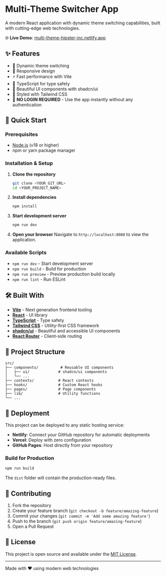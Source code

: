 # Multi-Theme Switcher App

A modern React application with dynamic theme switching capabilities, built with cutting-edge web technologies.

🌐 **Live Demo**: [multi-theme-hipster-inc.netlify.app](https://multi-theme-hipster-inc.netlify.app)

## ✨ Features

- 🎨 Dynamic theme switching
- 📱 Responsive design
- ⚡ Fast performance with Vite
- 🎯 TypeScript for type safety
- 🎪 Beautiful UI components with shadcn/ui
- 🎨 Styled with Tailwind CSS
- 🚫 **NO LOGIN REQUIRED** - Use the app instantly without any authentication

## 🚀 Quick Start

### Prerequisites

- [Node.js](https://nodejs.org/) (v18 or higher)
- npm or yarn package manager

### Installation & Setup

1. **Clone the repository**
   ```bash
   git clone <YOUR_GIT_URL>
   cd <YOUR_PROJECT_NAME>
   ```

2. **Install dependencies**
   ```bash
   npm install
   ```

3. **Start development server**
   ```bash
   npm run dev
   ```

4. **Open your browser**
   Navigate to `http://localhost:8080` to view the application.

### Available Scripts

- `npm run dev` - Start development server
- `npm run build` - Build for production
- `npm run preview` - Preview production build locally
- `npm run lint` - Run ESLint

## 🛠️ Built With

- **[Vite](https://vitejs.dev/)** - Next generation frontend tooling
- **[React](https://reactjs.org/)** - UI library
- **[TypeScript](https://www.typescriptlang.org/)** - Type safety
- **[Tailwind CSS](https://tailwindcss.com/)** - Utility-first CSS framework
- **[shadcn/ui](https://ui.shadcn.com/)** - Beautiful and accessible UI components
- **[React Router](https://reactrouter.com/)** - Client-side routing

## 📁 Project Structure

```
src/
├── components/          # Reusable UI components
│   ├── ui/             # shadcn/ui components
│   └── ...
├── contexts/           # React contexts
├── hooks/              # Custom React hooks
├── pages/              # Page components
├── lib/                # Utility functions
└── ...
```

## 🚀 Deployment

This project can be deployed to any static hosting service:

- **Netlify**: Connect your GitHub repository for automatic deployments
- **Vercel**: Deploy with zero configuration
- **GitHub Pages**: Host directly from your repository

### Build for Production

```bash
npm run build
```

The `dist` folder will contain the production-ready files.

## 🤝 Contributing

1. Fork the repository
2. Create your feature branch (`git checkout -b feature/amazing-feature`)
3. Commit your changes (`git commit -m 'Add some amazing feature'`)
4. Push to the branch (`git push origin feature/amazing-feature`)
5. Open a Pull Request

## 📄 License

This project is open source and available under the [MIT License](LICENSE).

---

Made with ❤️ using modern web technologies